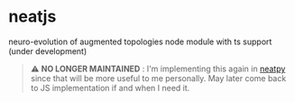 # neatjs
 neuro-evolution of augmented topologies node module with ts support (under development)

> :warning: **NO LONGER MAINTAINED** : I'm implementing this again in [neatpy](https://github.com/GrayHat12/neatpy) since that will be more useful to me personally. May later come back to JS implementation if and when I need it.
